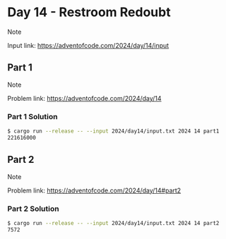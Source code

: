# Day 14 - Restroom Redoubt

> [!NOTE]
> Input link: <https://adventofcode.com/2024/day/14/input>

## Part 1

> [!NOTE]
> Problem link: <https://adventofcode.com/2024/day/14>

### Part 1 Solution

```bash
$ cargo run --release -- --input 2024/day14/input.txt 2024 14 part1
221616000
```

## Part 2

> [!NOTE]
> Problem link: <https://adventofcode.com/2024/day/14#part2>

### Part 2 Solution

```bash
$ cargo run --release -- --input 2024/day14/input.txt 2024 14 part2
7572
```
